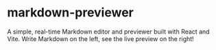 # markdown-previewer
A simple, real-time Markdown editor and previewer built with React and Vite. Write Markdown on the left, see the live preview on the right!
